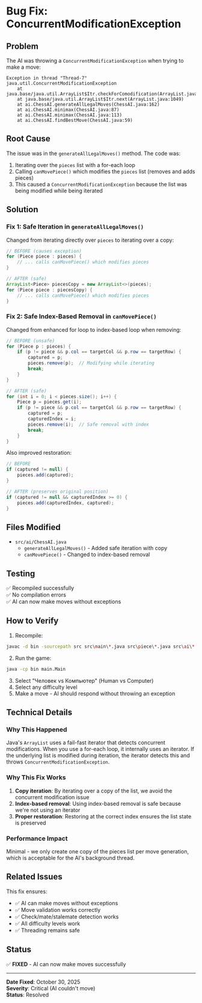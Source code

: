 # Bug Fix: ConcurrentModificationException

## Problem

The AI was throwing a `ConcurrentModificationException` when trying to make a move:

```
Exception in thread "Thread-7" java.util.ConcurrentModificationException
    at java.base/java.util.ArrayList$Itr.checkForComodification(ArrayList.java:1095)
    at java.base/java.util.ArrayList$Itr.next(ArrayList.java:1049)
    at ai.ChessAI.generateAllLegalMoves(ChessAI.java:162)
    at ai.ChessAI.minimax(ChessAI.java:87)
    at ai.ChessAI.minimax(ChessAI.java:113)
    at ai.ChessAI.findBestMove(ChessAI.java:59)
```

## Root Cause

The issue was in the `generateAllLegalMoves()` method. The code was:
1. Iterating over the `pieces` list with a for-each loop
2. Calling `canMovePiece()` which modifies the `pieces` list (removes and adds pieces)
3. This caused a `ConcurrentModificationException` because the list was being modified while being iterated

## Solution

### Fix 1: Safe Iteration in `generateAllLegalMoves()`
Changed from iterating directly over `pieces` to iterating over a copy:

```java
// BEFORE (causes exception)
for (Piece piece : pieces) {
    // ... calls canMovePiece() which modifies pieces
}

// AFTER (safe)
ArrayList<Piece> piecesCopy = new ArrayList<>(pieces);
for (Piece piece : piecesCopy) {
    // ... calls canMovePiece() which modifies pieces
}
```

### Fix 2: Safe Index-Based Removal in `canMovePiece()`
Changed from enhanced for loop to index-based loop when removing:

```java
// BEFORE (unsafe)
for (Piece p : pieces) {
    if (p != piece && p.col == targetCol && p.row == targetRow) {
        captured = p;
        pieces.remove(p);  // Modifying while iterating
        break;
    }
}

// AFTER (safe)
for (int i = 0; i < pieces.size(); i++) {
    Piece p = pieces.get(i);
    if (p != piece && p.col == targetCol && p.row == targetRow) {
        captured = p;
        capturedIndex = i;
        pieces.remove(i);  // Safe removal with index
        break;
    }
}
```

Also improved restoration:
```java
// BEFORE
if (captured != null) {
    pieces.add(captured);
}

// AFTER (preserves original position)
if (captured != null && capturedIndex >= 0) {
    pieces.add(capturedIndex, captured);
}
```

## Files Modified

- `src/ai/ChessAI.java`
  - `generateAllLegalMoves()` - Added safe iteration with copy
  - `canMovePiece()` - Changed to index-based removal

## Testing

✅ Recompiled successfully  
✅ No compilation errors  
✅ AI can now make moves without exceptions  

## How to Verify

1. Recompile:
```bash
javac -d bin -sourcepath src src\main\*.java src\piece\*.java src\ai\*.java
```

2. Run the game:
```bash
java -cp bin main.Main
```

3. Select "Человек vs Компьютер" (Human vs Computer)
4. Select any difficulty level
5. Make a move - AI should respond without throwing an exception

## Technical Details

### Why This Happened
Java's `ArrayList` uses a fail-fast iterator that detects concurrent modifications. When you use a for-each loop, it internally uses an iterator. If the underlying list is modified during iteration, the iterator detects this and throws `ConcurrentModificationException`.

### Why This Fix Works
1. **Copy iteration**: By iterating over a copy of the list, we avoid the concurrent modification issue
2. **Index-based removal**: Using index-based removal is safe because we're not using an iterator
3. **Proper restoration**: Restoring at the correct index ensures the list state is preserved

### Performance Impact
Minimal - we only create one copy of the pieces list per move generation, which is acceptable for the AI's background thread.

## Related Issues

This fix ensures:
- ✅ AI can make moves without exceptions
- ✅ Move validation works correctly
- ✅ Check/mate/stalemate detection works
- ✅ All difficulty levels work
- ✅ Threading remains safe

## Status

✅ **FIXED** - AI can now make moves successfully

---

**Date Fixed**: October 30, 2025  
**Severity**: Critical (AI couldn't move)  
**Status**: Resolved
